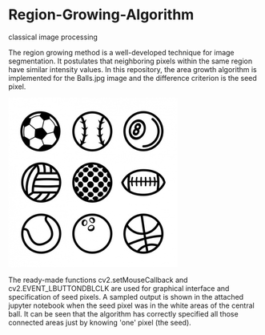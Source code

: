 # Region-Growing-Algorithm
classical image processing

The region growing method is a well-developed technique for image segmentation. It postulates that neighboring pixels within the same region have similar intensity values.
In this repository, the area growth algorithm is implemented for the Balls.jpg image and the difference criterion is the seed pixel.

![input](https://github.com/zahrasa/Region-Growing-Algorithm/blob/main/img/Balls.jpg)

The ready-made functions cv2.setMouseCallback and cv2.EVENT_LBUTTONDBLCLK are used for graphical interface and specification of seed pixels. A sampled output is shown in the attached jupyter notebook when the seed pixel was in the white areas of the central ball. It can be seen that the algorithm has correctly specified all those connected areas just by knowing 'one' pixel (the seed).
